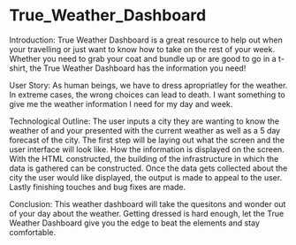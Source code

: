 # True_Weather_Dashboard
Introduction:
True Weather Dashboard is a great resource to help out when your travelling or just want to know how to take on the rest of your week.  Whether you need to grab your coat and bundle up or are good to go in a t-shirt, the True Weather Dashboard has the information you need!

User Story:
As human beings, we have to dress apropriatley for the weather. In extreme cases, the wrong choices can lead to death.  I want something to give me the weather information I need for my day and week. 

Technological Outline:
The user inputs a city they are wanting to know the weather of and your presented with the current weather as well as a 5 day forecast of the city. The first step will be laying out what the screen and the user interface will look like. How the information is displayed on the screen. With the HTML constructed, the building of the infrastructure in which the data is gathered can be constructed.  Once the data gets collected about the city the user would like displayed, the output is made to appeal to the user. Lastly finishing touches and bug fixes are made.

Conclusion:
This weather dashboard will take the quesitons and wonder out of your day about the weather. Getting dressed is hard enough, let the True Weather Dashboard give you the edge to beat the elements and stay comfortable.  

